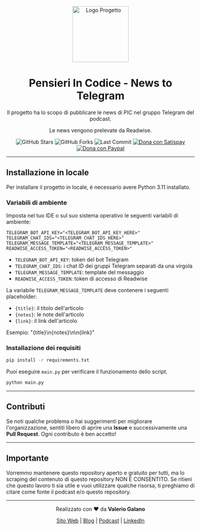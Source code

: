 <div align="center">
  <img src="https://raw.githubusercontent.com/valeriogalano/pensieriincodice-assets/main/images/pensieriincodice-logo-telegram-community.png" alt="Logo Progetto" width="150"/>
  <h1>Pensieri In Codice - News to Telegram</h1>
  <p>
    Il progetto ha lo scopo di pubblicare le news di PIC nel gruppo Telegram del podcast.
  </p><p>    
    Le news vengono prelevate da Readwise.
  </p>
  
  <p>
    <img src="https://img.shields.io/github/stars/valeriogalano/pensieriincodice-news-to-telegram?style=for-the-badge" alt="GitHub Stars"/>
    <img src="https://img.shields.io/github/forks/valeriogalano/pensieriincodice-news-to-telegram?style=for-the-badge" alt="GitHub Forks"/>
    <img src="https://img.shields.io/github/last-commit/valeriogalano/pensieriincodice-news-to-telegram?style=for-the-badge" alt="Last Commit"/>
    <a href="https://www.satispay.com/en-it/qrcode/?qrcode=https%3A%2F%2Fwww.satispay.com%2Fdownload%2Fqrcode%2FS6Y-CON--EC548199-5F32-4BD6-AAF5-73A999744E56" target="_blank" rel="noopener noreferrer"><img src="https://img.shields.io/badge/dona con-Satispay-E62E1A?style=for-the-badge&logo=satispay&logoColor=white" alt="Dona con Satispay"></a>
    <a href="https://www.paypal.com/donate/?hosted_button_id=HRKMD7X43R7SS" target="_blank" rel="noopener noreferrer"><img src="https://img.shields.io/badge/dona con-Paypal-00457C?style=for-the-badge&logo=paypal&logoColor=white" alt="Dona con Paypal"></a>
  </p>
</div>

---

## Installazione in locale

Per installare il progetto in locale, è necessario avere Python 3.11 installato.

### Variabili di ambiente

Imposta nel tuo IDE o sul suo sistema operativo le seguenti variabili di ambiente:

```
TELEGRAM_BOT_API_KEY="<TELEGRAM_BOT_API_KEY_HERE>"
TELEGRAM_CHAT_IDS="<TELEGRAM_CHAT_IDS_HERE>"
TELEGRAM_MESSAGE_TEMPLATE="<TELEGRAM_MESSAGE_TEMPLATE>"
READWISE_ACCESS_TOKEN="<READWISE_ACCESS_TOKEN>"
```

- `TELEGRAM_BOT_API_KEY`: token del bot Telegram
- `TELEGRAM_CHAT_IDS`: i chat ID dei gruppi Telegram separati da una virgola
- `TELEGRAM_MESSAGE_TEMPLATE`: template del messaggio
- `READWISE_ACCESS_TOKEN`: token di accesso di Readwise

La variabile `TELEGRAM_MESSAGE_TEMPLATE` deve contenere i seguenti placeholder:

- `{title}`: il titolo dell'articolo
- `{notes}`: le note dell'articolo
- `{link}`: il link dell'articolo

Esempio:
"{title}\n{notes}\n\n{link}"

### Installazione dei requisiti

```bash
pip install -r requirements.txt
```

Puoi eseguire `main.py` per verificare il funzionamento dello script.

```bash
python main.py
```

---

## Contributi

Se noti qualche problema o hai suggerimenti per migliorare l'organizzazione, sentiti libero di aprire una **Issue**
e successivamente una **Pull Request**. Ogni contributo è ben accetto!

---

## Importante

Vorremmo mantenere questo repository aperto e gratuito per tutti,
ma lo scraping del contenuto di questo repository NON È CONSENTITO.
Se ritieni che questo lavoro ti sia utile e vuoi utilizzare qualche risorsa,
ti preghiamo di citare come fonte il podcast e/o questo repository.

---

<div align="center">
  <p>
    Realizzato con ❤️ da <strong>Valerio Galano</strong>
  </p>
  <p>
    <a href="https://valeriogalano.it/">Sito Web</a> | 
    <a href="https://daredevel.com/">Blog</a> | 
    <a href="https://pensieriincodice.it/">Podcast</a> | 
    <a href="https://www.linkedin.com/in/valeriogalano/">LinkedIn</a>
  </p>
</div>
